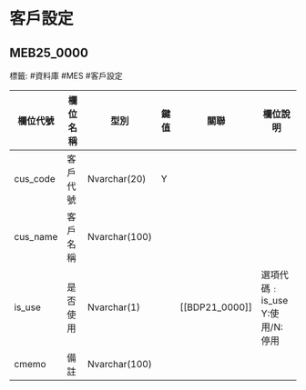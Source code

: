 # 客戶設定
## MEB25_0000
標籤: #資料庫 #MES #客戶設定


| 欄位代號      | 欄位名稱 | 型別            | 鍵值 | 關聯          | 欄位說明                      |
| --------- | ---- | ------------- | -- | ----------- | ------------------------- |
| cus\_code | 客戶代號 | Nvarchar(20)  | Y  |             |                           |
| cus\_name | 客戶名稱 | Nvarchar(100) |    |             |                           |
| is\_use   | 是否使用 | Nvarchar(1)   |    | [[BDP21_0000]] | 選項代碼﹕is\_use<br>Y:使用/N:停用 |
| cmemo     | 備註   | Nvarchar(100) |    |             |                           |
